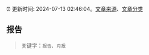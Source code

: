 :alarm_clock: 更新时间: 2024-07-13 02:46:04。[文章来源](/README.md)、[文章分类](/TAGS.md)

## 报告


> 关键字：`报告`、`月报`



